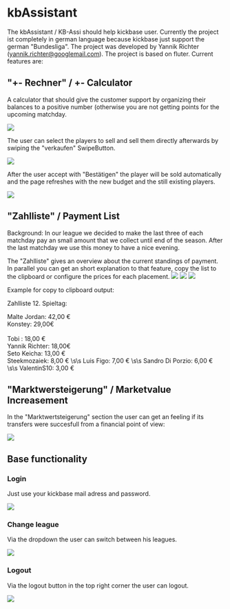 # kbAssistant

The kbAssistant / KB-Assi should help kickbase user. Currently the project ist completely in german language because kickbase just support the german "Bundesliga". The project was developed by Yannik Richter (yannik.richter@googlemail.com). The project is based on fluter. Current features are:

## "+- Rechner" / +- Calculator
A calculator that should give the customer support by organizing their balances to a positive number (otherwise you are not getting points for the upcoming matchday. 

![](./README_assets/example_PMRechner.png)

The user can select the players to sell and sell them directly afterwards by swiping the "verkaufen" SwipeButton.

![](./README_assets/example_Sell1.png)

After the user accept with "Bestätigen" the player will be sold automatically and the page refreshes with the new budget and the still existing players.

![](./README_assets/example_Sell2.png)

## "Zahlliste" / Payment List
Background: In our league we decided to make the last three of each matchday pay an small amount that we collect until end of the season. After the last matchday we use this money to have a nice evening.

The "Zahlliste" gives an overview about the current standings of payment. In parallel you can get an short explanation to that feature, copy the list to the clipboard or configure the prices for each placement. 
![](./README_assets/example_paymentlist1.png) ![](./README_assets/example_paymentlist2.png) ![](./README_assets/example_paymentlist3.png)

Example for copy to clipboard output:

Zahlliste 12. Spieltag:


Malte Jordan: 42,00 €<br/>
Konstey: 29,00€<br/>  
Tobi : 18,00 € <br/>
Yannik Richter: 18,00€  
Seto Keicha: 13,00 €  
Steekmozaiek: 8,00 € \s\s
Luis Figo: 7,00 € \s\s
Sandro Di Porzio: 6,00 € \s\s
ValentinS10: 3,00 €


## "Marktwersteigerung" / Marketvalue Increasement
In the "Marktwertsteigerung" section the user can get an feeling if its transfers were succesfull from a financial point of view:

![](./README_assets/example_MWSteigerung.png)

## Base functionality

### Login
Just use your kickbase mail adress and password.

![](./README_assets/example_login.PNG)

### Change league
Via the dropdown the user can switch between his leagues.

![](./README_assets/example_switchLeague.PNG)

### Logout

Via the logout button in the top right corner the user can logout.

![](./README_assets/example_logout.PNG)
